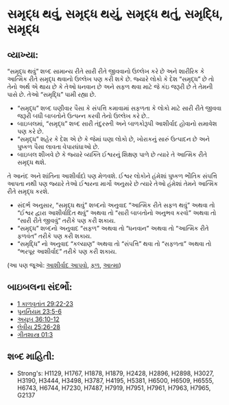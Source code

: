 # સમૃદ્ધ થવું, સમૃદ્ધ થયું, સમૃદ્ધ થતું, સમૃદ્ધિ, સમૃદ્ધ 

## વ્યાખ્યા: 

“સમૃદ્ધ થવું” શબ્દ સામાન્ય રીતે સારી રીતે જીવવાનો ઉલ્લેખ કરે છે અને શારીરિક કે આત્મિક રીતે સમૃદ્ધ થવાનો ઉલ્લેખ પણ કરી શકે છે.
જ્યારે લોકો કે દેશ “સમૃદ્ધ” છે તો તેનો અર્થ એ થાય છે કે તેઓ ધનવાન છે અને સફળ થવા માટે જે કંઇ જરૂરી છે તે તેમની પાસે છે.
તેઓ “સમૃદ્ધિ” પામી રહ્યા છે.

* “સમૃદ્ધ” શબ્દ ઘણીવાર પૈસા કે સંપત્તિ કમાવામાં સફળતા કે લોકો માટે સારી રીતે જીવવા જરૂરી બધી બાબતોને ઉત્પન્ન કરવી તેનો ઉલ્લેખ કરે છે..
* બાઇબલમાં, “સમૃદ્ધ” શબ્દ સારી તંદુરસ્તી અને બાળકોરૂપી આશીર્વાદ હોવાનો સમાવેશ પણ કરે છે.
* “સમૃદ્ધ” શહેર કે દેશ એ છે કે જેમાં ઘણા લોકો છે, ખોરાકનું સારું ઉત્પાદન છે અને પુષ્કળ પૈસા લાવતા વેપારધંધાઓ છે.
* બાઇબલ શીખવે છે કે જ્યારે વ્યક્તિ ઈશ્વરનું શિક્ષણ પાળે છે ત્યારે તે આત્મિક રીતે સમૃદ્ધ થશે.

તે આનંદ અને શાંતિના આશીર્વાદો પણ મેળવશે.
ઈશ્વર લોકોને હંમેશાં પુષ્કળ ભૌતિક સંપત્તિ આપતા નથી પણ જ્યારે તેઓ ઈશ્વરના માર્ગો અનુસરે છે ત્યારે તેઓ હંમેશાં તેમને આત્મિક રીતે સમૃદ્ધ કરશે.

* સંદર્ભ અનુસાર, “સમૃદ્ધ થવું” શબ્દનો અનુવાદ “આત્મિક રીતે સફળ થવું” અથવા તો “ઈશ્વર દ્વારા આશીર્વાદિત થવું” અથવા તો “સારી બાબતોનો અનુભવ કરવો” અથવા તો “સારી રીતે જીવવું” તરીકે પણ કરી શકાય.
* “સમૃદ્ધ” શબ્દનો અનુવાદ “સફળ” અથવા તો “ધનવાન” અથવા તો “આત્મિક રીતે ફળવંત” તરીકે પણ કરી શકાય.
* “સમૃદ્ધિ” નો અનુવાદ “કલ્યાણ” અથવા તો “સંપત્તિ” થવા તો “સફળતા” અથવા તો “ભરપૂર આશીર્વાદ” તરીકે પણ કરી શકાય.

(આ પણ જૂઓ: [આશીર્વાદ આપવો](../kt/bless.md), [ફળ](../other/fruit.md), [આત્મા](../kt/spirit.md))

## બાઇબલના સંદર્ભો: 

* [1 કાળવૃતાંત 29:22-23](rc://gu/tn/help/1ch/29/22)
* [પુનર્નિયમ 23:5-6](rc://gu/tn/help/deu/23/05)
* [અયૂબ 36:10-12](rc://gu/tn/help/job/36/10)
* [લેવીય 25:26-28](rc://gu/tn/help/lev/25/26)
* [ગીતશાસ્ત્ર 01:3](rc://gu/tn/help/psa/001/003)

## શબ્દ માહિતી: 

* Strong's: H1129, H1767, H1878, H1879, H2428, H2896, H2898, H3027, H3190, H3444, H3498, H3787, H4195, H5381, H6500, H6509, H6555, H6743, H6744, H7230, H7487, H7919, H7951, H7961, H7963, H7965, G2137
